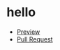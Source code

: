 # hello

- [Preview](https://kostyasabada.github.io/hello/)
- [Pull Request](https://github.com/kostyasabada/hello/pull/1/files)